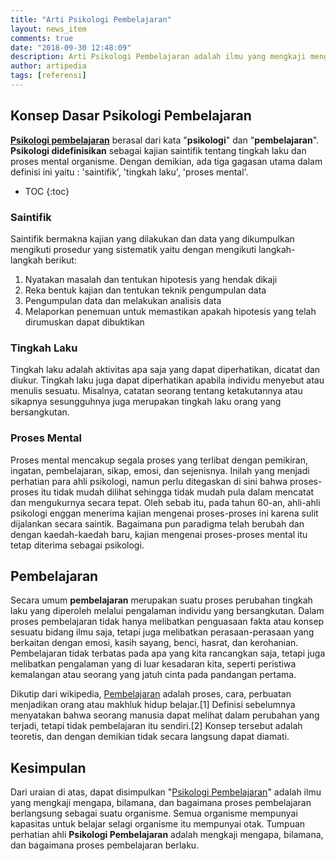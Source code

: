 ```yaml
---
title: "Arti Psikologi Pembelajaran"
layout: news_item
comments: true
date: "2018-09-30 12:48:09"
description: Arti Psikologi Pembelajaran adalah ilmu yang mengkaji mengapa, bilamana, dan bagaimana proses pembelajaran berlangsung sebagai suatu organisme.
author: artipedia
tags: [referensi]
---
```


## Konsep Dasar Psikologi Pembelajaran

**[Psikologi pembelajaran](/wiki/arti-psikologi-pembelajaran.html "Arti Psikologi Pembelajaran")** berasal dari kata "**psikologi**" dan "**pembelajaran**". **Psikologi didefinisikan** sebagai kajian saintifik tentang tingkah laku dan proses mental organisme. Dengan demikian, ada tiga gagasan utama dalam definisi ini yaitu : 'saintifik', 'tingkah laku', 'proses mental'.

* TOC
{:toc}

### Saintifik
Saintifik bermakna kajian yang dilakukan dan data yang dikumpulkan mengikuti prosedur yang sistematik yaitu dengan mengikuti langkah-langkah berikut:

1. Nyatakan masalah dan tentukan hipotesis yang hendak dikaji
2. Reka bentuk kajian dan tentukan teknik pengumpulan data
3. Pengumpulan data dan melakukan analisis data
4. Melaporkan penemuan untuk memastikan apakah hipotesis yang telah dirumuskan dapat dibuktikan 

### Tingkah Laku
Tingkah laku adalah aktivitas apa saja yang dapat diperhatikan, dicatat dan diukur. Tingkah laku juga dapat diperhatikan apabila individu menyebut atau menulis sesuatu. Misalnya, catatan seorang tentang ketakutannya atau sikapnya sesungguhnya juga merupakan tingkah laku orang yang bersangkutan.

### Proses Mental
Proses mental mencakup segala proses yang terlibat dengan pemikiran, ingatan, pembelajaran, sikap, emosi, dan sejenisnya. Inilah yang menjadi perhatian para ahli psikologi, namun perlu ditegaskan di sini bahwa proses-proses itu tidak mudah dilihat sehingga tidak mudah pula dalam mencatat dan mengukurnya secara tepat. Oleh sebab itu, pada tahun 60-an, ahli-ahli psikologi enggan menerima kajian mengenai proses-proses ini karena sulit dijalankan secara saintik. Bagaimana pun paradigma telah berubah dan dengan kaedah-kaedah baru, kajian mengenai proses-proses mental itu tetap diterima sebagai psikologi.

## Pembelajaran
Secara umum **pembelajaran** merupakan suatu proses perubahan tingkah laku yang diperoleh melalui pengalaman individu yang bersangkutan. Dalam proses pembelajaran tidak hanya melibatkan penguasaan fakta atau konsep sesuatu bidang ilmu saja, tetapi juga melibatkan perasaan-perasaan yang berkaitan dengan emosi, kasih sayang, benci, hasrat, dan kerohanian. Pembelajaran tidak terbatas pada apa yang kita rancangkan saja, tetapi juga melibatkan pengalaman yang di luar kesadaran kita, seperti peristiwa kemalangan atau seorang yang jatuh cinta pada pandangan pertama.

Dikutip dari wikipedia, [Pembelajaran](https://id.wikipedia.org/wiki/Pembelajaran "Pembelajaran") adalah proses, cara, perbuatan menjadikan orang atau makhluk hidup belajar.[1] Definisi sebelumnya menyatakan bahwa seorang manusia dapat melihat dalam perubahan yang terjadi, tetapi tidak pembelajaran itu sendiri.[2] Konsep tersebut adalah teoretis, dan dengan demikian tidak secara langsung dapat diamati. 

## Kesimpulan
Dari uraian di atas, dapat disimpulkan "[Psikologi Pembelajaran](/wiki/arti-psikologi-pembelajaran.html)" adalah ilmu yang mengkaji mengapa, bilamana, dan bagaimana proses pembelajaran berlangsung sebagai suatu organisme. Semua organisme mempunyai kapasitas untuk belajar selagi organisme itu mempunyai otak. Tumpuan perhatian ahli **Psikologi Pembelajaran** adalah mengkaji mengapa, bilamana, dan bagaimana proses pembelajaran berlaku.
